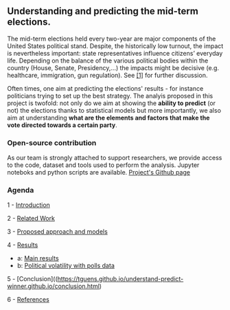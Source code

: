 ## Understanding and predicting the mid-term elections.

The mid-term elections held every two-year are major components of the United States political stand. Despite, the historically low turnout, the impact is nevertheless important: state representatives influence citizens’ everyday life. Depending on the balance of the various political bodies within the country (House, Senate, Presidency,...) the impacts might be decisive (e.g. healthcare, immigration, gun regulation). See [[1]](https://tguens.github.io/understand-predict-winner.github.io/references.html) for further discussion.

Often times, one aim at predicting the elections' results - for instance politicians trying to set up the best strategy. The analyis proposed in this project is twofold: not only do we aim at showing the **ability to predict** (or not) the elections thanks to statistical models but more importantly, we also aim at understanding **what are the elements and factors that make the vote directed towards a certain party**. 

### Open-source contribution
As our team is strongly attached to support researchers, we provide access to the code, dataset and tools used to perform the analysis. Jupyter noteboks and python scripts are available.
[Project's Github page](https://github.com/tguens/cs109-project)

### Agenda

1 - [Introduction](https://tguens.github.io/understand-predict-winner.github.io/intro.html)

2 - [Related Work](https://tguens.github.io/understand-predict-winner.github.io/relatedwork.html)

3 - [Proposed approach and models](https://tguens.github.io/understand-predict-winner.github.io/approach.html)

4 - [Results](https://tguens.github.io/understand-predict-winner.github.io/results.html)
* a: [Main results](https://tguens.github.io/understand-predict-winner.github.io/resultsa.html)
* b: [Political volatility with polls data](https://tguens.github.io/understand-predict-winner.github.io/resultsb.html)

5 - [Conclusion]((https://tguens.github.io/understand-predict-winner.github.io/conclusion.html)

6 - [References](https://tguens.github.io/understand-predict-winner.github.io/references.html)



